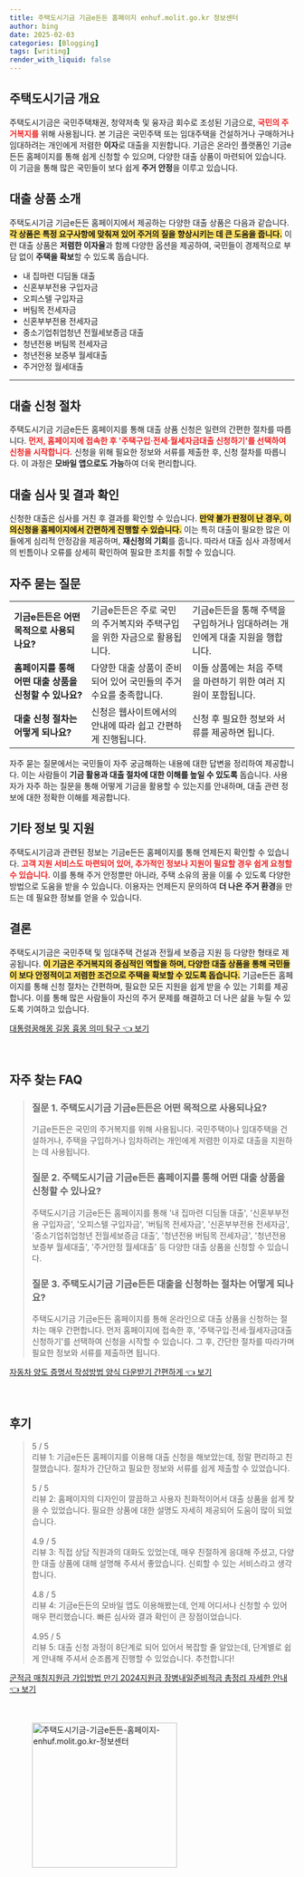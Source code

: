 ```yaml
---
title: 주택도시기금 기금e든든 홈페이지 enhuf.molit.go.kr 정보센터
author: bing
date: 2025-02-03
categories: [Blogging]
tags: [writing]
render_with_liquid: false
---
```



<h2 id='주택도시기금 개요'>주택도시기금 개요</h2>

<p>주택도시기금은 국민주택채권, 청약저축 및 융자금 회수로 조성된 기금으로, <b><span style="color: #ee2323;">국민의 주거복지를</span></b> 위해 사용됩니다. 본 기금은 국민주택 또는 임대주택을 건설하거나 구매하거나 임대하려는 개인에게 저렴한 <b>이자</b>로 대출을 지원합니다. 기금은 온라인 플랫폼인 기금e든든 홈페이지를 통해 쉽게 신청할 수 있으며, 다양한 대출 상품이 마련되어 있습니다. 이 기금을 통해 많은 국민들이 보다 쉽게 <b>주거 안정</b>을 이루고 있습니다.</p>

<h2 id='대출 상품 소개'>대출 상품 소개</h2>

<p>주택도시기금 기금e든든 홈페이지에서 제공하는 다양한 대출 상품은 다음과 같습니다. <b><span style="background-color: #ffe066;">각 상품은 특정 요구사항에 맞춰져 있어 주거의 질을 향상시키는 데 큰 도움을 줍니다.</span></b> 이런 대출 상품은 <b>저렴한 이자율</b>과 함께 다양한 옵션을 제공하여, 국민들이 경제적으로 부담 없이 <b>주택을 확보</b>할 수 있도록 돕습니다.</p>

<ul>
    <li>내 집마련 디딤돌 대출</li>
    <li>신혼부부전용 구입자금</li>
    <li>오피스텔 구입자금</li>
    <li>버팀목 전세자금</li>
    <li>신혼부부전용 전세자금</li>
    <li>중소기업취업청년 전월세보증금 대출</li>
    <li>청년전용 버팀목 전세자금</li>
    <li>청년전용 보증부 월세대출</li>
    <li>주거안정 월세대출</li>
</ul>

<hr />

<h2 id='대출 신청 절차'>대출 신청 절차</h2>

<p>주택도시기금 기금e든든 홈페이지를 통해 대출 상품 신청은 일련의 간편한 절차를 따릅니다. <b><span style="color: #ee2323;">먼저, 홈페이지에 접속한 후 '주택구입·전세·월세자금대출 신청하기'를 선택하여 신청을 시작합니다.</span></b> 신청을 위해 필요한 정보와 서류를 제출한 후, 신청 절차를 따릅니다. 이 과정은 <b>모바일 앱으로도 가능</b>하여 더욱 편리합니다.</p>

<h2 id='대출 심사 및 결과 확인'>대출 심사 및 결과 확인</h2>

<p>신청한 대출은 심사를 거친 후 결과를 확인할 수 있습니다. <b><span style="background-color: #ffe066;">만약 불가 판정이 난 경우, 이의신청을 홈페이지에서 간편하게 진행할 수 있습니다.</span></b> 이는 특히 대출이 필요한 많은 이들에게 심리적 안정감을 제공하며, <b>재신청의 기회</b>를 줍니다. 따라서 대출 심사 과정에서의 빈틈이나 오류를 상세히 확인하여 필요한 조치를 취할 수 있습니다.</p>

<h2 id='자주 묻는 질문'>자주 묻는 질문</h2>

<table>
    <tr>
        <td><b>기금e든든은 어떤 목적으로 사용되나요?</b></td>
        <td>기금e든든은 주로 국민의 주거복지와 주택구입을 위한 자금으로 활용됩니다.</td>
        <td>기금e든든을 통해 주택을 구입하거나 임대하려는 개인에게 대출 지원을 행합니다.</td>
    </tr>
    <tr>
        <td><b>홈페이지를 통해 어떤 대출 상품을 신청할 수 있나요?</b></td>
        <td>다양한 대출 상품이 준비되어 있어 국민들의 주거 수요를 충족합니다.</td>
        <td>이들 상품에는 처음 주택을 마련하기 위한 여러 지원이 포함됩니다.</td>
    </tr>
    <tr>
        <td><b>대출 신청 절차는 어떻게 되나요?</b></td>
        <td>신청은 웹사이트에서의 안내에 따라 쉽고 간편하게 진행됩니다.</td>
        <td>신청 후 필요한 정보와 서류를 제공하면 됩니다.</td>
    </tr>
</table>

<p>자주 묻는 질문에서는 국민들이 자주 궁금해하는 내용에 대한 답변을 정리하여 제공합니다. 이는 사람들이 <b>기금 활용과 대출 절차에 대한 이해를 높일 수 있도록</b> 돕습니다. 사용자가 자주 하는 질문을 통해 어떻게 기금을 활용할 수 있는지를 안내하며, 대출 관련 정보에 대한 정확한 이해를 제공합니다.</p>

<h2 id='기타 정보 및 지원'>기타 정보 및 지원</h2>

<p>주택도시기금과 관련된 정보는 기금e든든 홈페이지를 통해 언제든지 확인할 수 있습니다. <b><span style="color: #ee2323;">고객 지원 서비스도 마련되어 있어, 추가적인 정보나 지원이 필요할 경우 쉽게 요청할 수 있습니다.</span></b> 이를 통해 주거 안정뿐만 아니라, 주택 소유의 꿈을 이룰 수 있도록 다양한 방법으로 도움을 받을 수 있습니다. 이용자는 언제든지 문의하여 <b>더 나은 주거 환경</b>을 만드는 데 필요한 정보를 얻을 수 있습니다.</p>

<h2 id='결론'>결론</h2>

<p>주택도시기금은 국민주택 및 임대주택 건설과 전월세 보증금 지원 등 다양한 형태로 제공됩니다. <b><span style="background-color: #ffe066;">이 기금은 주거복지의 중심적인 역할을 하며, 다양한 대출 상품을 통해 국민들이 보다 안정적이고 저렴한 조건으로 주택을 확보할 수 있도록 돕습니다.</span></b> 기금e든든 홈페이지를 통해 신청 절차는 간편하며, 필요한 모든 지원을 쉽게 받을 수 있는 기회를 제공합니다. 이를 통해 많은 사람들이 자신의 주거 문제를 해결하고 더 나은 삶을 누릴 수 있도록 기여하고 있습니다. </p>


<p><a class="click-button" title="대통령꿈해몽 길몽 흉몽 의미 탐구" href="https://adkhouse.github.io/posts/%EB%8C%80%ED%86%B5%EB%A0%B9%EA%BF%88%ED%95%B4%EB%AA%BD-%EA%B8%B8%EB%AA%BD-%ED%9D%89%EB%AA%BD-%EC%9D%98%EB%AF%B8-%ED%83%90%EA%B5%AC/" rel="dofollow">대통령꿈해몽 길몽 흉몽 의미 탐구 👈 보기</a></p><br>
<h2 id='자주_찾는_FAQ'>자주 찾는 FAQ</h2>
<div itemscope="" itemtype="https://schema.org/FAQPage"> 
<blockquote> 
<div itemscope="" itemprop="mainEntity" itemtype="https://schema.org/Question"> 
<h3 itemprop="name">질문 1. 주택도시기금 기금e든든은 어떤 목적으로 사용되나요?</h3> 
<div itemscope="" itemprop="acceptedAnswer" itemtype="https://schema.org/Answer"> 
<span itemprop="text"> 
<p>기금e든든은 국민의 주거복지를 위해 사용됩니다. 국민주택이나 임대주택을 건설하거나, 주택을 구입하거나 임차하려는 개인에게 저렴한 이자로 대출을 지원하는 데 사용됩니다.</p> 
</span> 
</div> 
</div> 

<div itemscope="" itemprop="mainEntity" itemtype="https://schema.org/Question"> 
<h3 itemprop="name">질문 2. 주택도시기금 기금e든든 홈페이지를 통해 어떤 대출 상품을 신청할 수 있나요?</h3> 
<div itemscope="" itemprop="acceptedAnswer" itemtype="https://schema.org/Answer"> 
<span itemprop="text"> 
<p>주택도시기금 기금e든든 홈페이지를 통해 '내 집마련 디딤돌 대출', '신혼부부전용 구입자금', '오피스텔 구입자금', '버팀목 전세자금', '신혼부부전용 전세자금', '중소기업취업청년 전월세보증금 대출', '청년전용 버팀목 전세자금', '청년전용 보증부 월세대출', '주거안정 월세대출' 등 다양한 대출 상품을 신청할 수 있습니다.</p> 
</span> 
</div> 
</div> 

<div itemscope="" itemprop="mainEntity" itemtype="https://schema.org/Question"> 
<h3 itemprop="name">질문 3. 주택도시기금 기금e든든 대출을 신청하는 절차는 어떻게 되나요?</h3> 
<div itemscope="" itemprop="acceptedAnswer" itemtype="https://schema.org/Answer"> 
<span itemprop="text"> 
<p>주택도시기금 기금e든든 홈페이지를 통해 온라인으로 대출 상품을 신청하는 절차는 매우 간편합니다. 먼저 홈페이지에 접속한 후, '주택구입·전세·월세자금대출 신청하기'를 선택하여 신청을 시작할 수 있습니다. 그 후, 간단한 절차를 따라가며 필요한 정보와 서류를 제출하면 됩니다.</p> 
</span> 
</div> 
</div> 
</blockquote> 
</div>
<p><a class="click-button" title="자동차 양도 증명서 작성방법 양식 다운받기 간편하게" href="https://adkhouse.github.io/posts/%EC%9E%90%EB%8F%99%EC%B0%A8-%EC%96%91%EB%8F%84-%EC%A6%9D%EB%AA%85%EC%84%9C-%EC%9E%91%EC%84%B1%EB%B0%A9%EB%B2%95-%EC%96%91%EC%8B%9D-%EB%8B%A4%EC%9A%B4%EB%B0%9B%EA%B8%B0-%EA%B0%84%ED%8E%B8%ED%95%98%EA%B2%8C/" rel="dofollow">자동차 양도 증명서 작성방법 양식 다운받기 간편하게 👈 보기</a></p><br>
<h2 id='후기'>후기</h2>
<div itemscope itemtype="https://schema.org/Product">
  <blockquote>
  <div itemprop="review" itemscope itemtype="https://schema.org/Review">
      <div itemprop="reviewRating" itemscope itemtype="https://schema.org/Rating"> <span itemprop="ratingValue">5</span> / <span itemprop="bestRating">5</span> </div>
      <span itemprop="reviewBody">리뷰 1: 기금e든든 홈페이지를 이용해 대출 신청을 해보았는데, 정말 편리하고 친절했습니다. 절차가 간단하고 필요한 정보와 서류를 쉽게 제출할 수 있었습니다.</span>
  </div>
  <br>
  <div itemprop="review" itemscope itemtype="https://schema.org/Review">
      <div itemprop="reviewRating" itemscope itemtype="https://schema.org/Rating"> <span itemprop="ratingValue">5</span> / <span itemprop="bestRating">5</span> </div>
      <span itemprop="reviewBody">리뷰 2: 홈페이지의 디자인이 깔끔하고 사용자 친화적이어서 대출 상품을 쉽게 찾을 수 있었습니다. 필요한 상품에 대한 설명도 자세히 제공되어 도움이 많이 되었습니다.</span>
  </div>
  <br>
  <div itemprop="review" itemscope itemtype="https://schema.org/Review">
      <div itemprop="reviewRating" itemscope itemtype="https://schema.org/Rating"> <span itemprop="ratingValue">4.9</span> / <span itemprop="bestRating">5</span> </div>
      <span itemprop="reviewBody">리뷰 3: 직접 상담 직원과의 대화도 있었는데, 매우 친절하게 응대해 주셨고, 다양한 대출 상품에 대해 설명해 주셔서 좋았습니다. 신뢰할 수 있는 서비스라고 생각합니다.</span>
  </div>
  <br>
  <div itemprop="review" itemscope itemtype="https://schema.org/Review">
      <div itemprop="reviewRating" itemscope itemtype="https://schema.org/Rating"> <span itemprop="ratingValue">4.8</span> / <span itemprop="bestRating">5</span> </div>
      <span itemprop="reviewBody">리뷰 4: 기금e든든의 모바일 앱도 이용해봤는데, 언제 어디서나 신청할 수 있어 매우 편리했습니다. 빠른 심사와 결과 확인이 큰 장점이었습니다.</span>
  </div>
  <br>
  <div itemprop="review" itemscope itemtype="https://schema.org/Review">
      <div itemprop="reviewRating" itemscope itemtype="https://schema.org/Rating"> <span itemprop="ratingValue">4.95</span> / <span itemprop="bestRating">5</span> </div>
      <span itemprop="reviewBody">리뷰 5: 대출 신청 과정이 8단계로 되어 있어서 복잡할 줄 알았는데, 단계별로 쉽게 안내해 주셔서 순조롭게 진행할 수 있었습니다. 추천합니다!</span>
  </div>
  </blockquote>
</div>
<p><a class="click-button" title="군적금 매칭지원금 가입방법 만기 2024지원금 장병내일준비적금 총정리 자세한 안내" href="https://adkhouse.github.io/posts/%EA%B5%B0%EC%A0%81%EA%B8%88-%EB%A7%A4%EC%B9%AD%EC%A7%80%EC%9B%90%EA%B8%88-%EA%B0%80%EC%9E%85%EB%B0%A9%EB%B2%95-%EB%A7%8C%EA%B8%B0-2024%EC%A7%80%EC%9B%90%EA%B8%88-%EC%9E%A5%EB%B3%91%EB%82%B4%EC%9D%BC%EC%A4%80%EB%B9%84%EC%A0%81%EA%B8%88-%EC%B4%9D%EC%A0%95%EB%A6%AC-%EC%9E%90%EC%84%B8%ED%95%9C-%EC%95%88%EB%82%B4/" rel="dofollow">군적금 매칭지원금 가입방법 만기 2024지원금 장병내일준비적금 총정리 자세한 안내 👈 보기</a></p><br>
<figure class="image"><img src="https://adkhouse.github.io/assets/img/thumbnail/주택도시기금-기금e든든-홈페이지-enhuf.molit.go.kr-정보센터.webp" alt="주택도시기금-기금e든든-홈페이지-enhuf.molit.go.kr-정보센터" width="256" height="256"></figure>